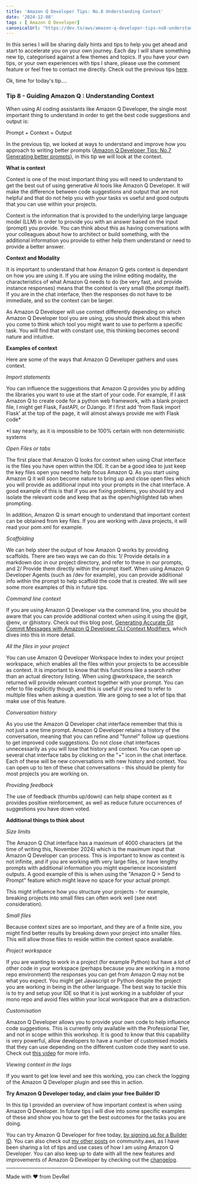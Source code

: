 ```yaml
---
title: 'Amazon Q Developer Tips: No.8 Understanding Context'
date: '2024-12-08'
tags : [ Amazon Q Developer]
canonicalUrl: "https://dev.to/aws/amazon-q-developer-tips-no8-understanding-context-2305"
---
```


In this series I will be sharing daily hints and tips to help you get ahead and start to accelerate you on your own journey. Each day I will share something new tip, categorised against a few themes and topics. If you have your own tips, or your own experiences with tips I share, please use the comment feature or feel free to contact me directly. Check out the previous tips [here](https://dev.to/aws/amazon-q-developer-tips-no7-generating-better-prompts-ag5).

Ok, time for today's tip....

### Tip 8 - Guiding Amazon Q : Understanding Context

When using AI coding assistants like Amazon Q Developer, the single most important thing to understand in order to get the best code suggestions and output is:

Prompt + Context = Output

In the previous tip, we looked at ways to understand and improve how you approach to writing better prompts ([Amazon Q Developer Tips: No.7 Generating better prompts](https://dev.to/aws/amazon-q-developer-tips-no7-generating-better-prompts-ag5)), in this tip we will look at the context.

**What is context**

Context is one of the most important thing you will need to understand to get the best out of using generative AI tools like Amazon Q Developer. It will make the difference between code suggestions and output that are not helpful and that do not help you with your tasks vs useful and good outputs that you can use within your projects.

Context is the information that is provided to the underlying large language model (LLM) in order to provide you with an answer based on the input (prompt) you provide. You can think about this as having conversations with your colleagues about how to architect or build something, with the additional information you provide to either help them understand or need to provide a better answer.

**Context and Modality**

It is important to understand that how Amazon Q gets context is dependant on how you are using it. If you are using the inline editing modality, the characteristics of what Amazon Q needs to do (be very fast, and provide instance responses) means that the context is very small (the prompt itself). If you are in the chat interface, then the responses do not have to be immediate, and so the context can be larger. 

As Amazon Q Developer will use context differently depending on which Amazon Q Developer tool you are using, you should think about this when you come to think which tool you might want to use to perform a specific task. You will find that with constant use, this thinking becomes second nature and intuitive.

**Examples of context**

Here are some of the ways that Amazon Q Developer gathers and uses context.

*Import statements*

You can influence the suggestions that Amazon Q provides you by adding the libraries you want to use at the start of your code. For example, if I ask Amazon Q to create code for a python web framework, with a blank project file, I might get Flask, FastAPI, or DJango. If I first add 'from flask import Flask' at the top of the page, it will almost always provide me with Flask code*

*I say nearly, as it is impossible to be 100% certain with non deterministic systems

*Open Files or tabs*

The first place that Amazon Q looks for context when using Chat interface is the files you have open within the IDE. It can be a good idea to just keep the key files open you need to help focus Amazon Q. As you start using Amazon Q it will soon become nature to bring up and close open files which you will provide as additional input into your prompts in the chat interface. A good example of this is that if you are fixing problems, you should try and isolate the relevant code and keep that as the open/highlighted tab when prompting.

In addition, Amazon Q is smart enough to understand that important context can be obtained from key files. If you are working with Java projects, it will read your pom.xml for example.

*Scaffolding*

We can help steer the output of how Amazon Q works by providing scaffolds. There are two ways we can do this: 1/ Provide details in a markdown doc in our project directory, and refer to these in our prompts, and 2/ Provide them directly within the prompt itself. When using Amazon Q Developer Agents (such as /dev for example), you can provide additional info within the prompt to help scaffold the code that is created. We will see some more examples of this in future tips.

*Command line context*

If you are using Amazon Q Developer via the command line, you should be aware that you can provide additional context when using it using the @git, @env, or @history. Check out this blog post, [Generating Accurate Git Commit Messages with Amazon Q Developer CLI Context Modifiers](https://aws.amazon.com/blogs/devops/generating-accurate-git-commit-messages-with-amazon-q-developer-cli-context-modifiers/), which dives into this in more detail.

*All the files in your project*

You can use Amazon Q Developer Workspace Index to index your project workspace, which enables all the files within your projects to be accessible as context. It is important to know that this functions like a search rather than an actual directory listing. When using @workspace, the search returned will provide relevant context together with your prompt. You can refer to file explicitly though, and this is useful if you need to refer to multiple files when asking a question. We are going to see a lot of tips that make use of this feature.

*Conversation history*
 
 As you use the Amazon Q Developer chat interface remember that this is not just a one time prompt. Amazon Q Developer retains a history of the conversation, meaning that you can refine and "funnel" follow up questions to get improved code suggestions. Do not close chat interfaces unnecessarily as you will lose that history and context. You can open up several chat interface tabs by clicking on the "+" icon in the chat interface. Each of these will be new conversations with new history and context. You can open up to ten of these chat conversations - this should be plenty for most projects you are working on.

*Providing feedback*

The use of feedback (thumbs up/down) can help shape context as it provides positive reinforcement, as well as reduce future occurrences of suggestions you have down voted.

**Additional things to think about**

*Size limits*

The Amazon Q Chat interface has a maximum of 4000 characters (at the time of writing this, November 2024) which is the maximum input that Amazon Q Developer can process. This is important to know as context is not infinite, and if you are working with very large files, or have lengthy prompts with additional information you might experience inconsistent outputs. A good example of this is when using the "Amazon Q > Send to Prompt" feature which might leave no space for your actual prompt.

This might influence how you structure your projects - for example, breaking projects into small files can often work well (see next consideration).

*Small files*

Because context sizes are so important, and they are of a finite size, you might find better results by breaking down your project into smaller files. This will allow those files to reside within the context space available.

*Project workspace*

If you are wanting to work in a project (for example Python) but have a lot of other code in your workspace (perhaps because you are working in a mono repo environment) the responses you can get from Amazon Q may not be what you expect. You might get Javascript or Python despite the project you are working in being in the other language. The best way to tackle this is to try and setup your IDE so that it is just working in a subfolder of your mono repo and avoid files within your local workspace that are a distraction.

*Customisation*

Amazon Q Developer allows you to provide your own code to help influence code suggestions. This is currently only available with the Professional Tier, and not in scope within this workshop. It is good to know that this capability is very powerful, allow developers to have a number of customised models that they can use depending on the different custom code they want to use. Check out [this video](https://www.youtube.com/watch?v=dsjXb4TvfPg) for more info.

*Viewing context in the logs*

If you want to get low level and see this working, you can check the logging of the Amazon Q Developer plugin and see this in action.

**Try Amazon Q Developer today, and claim your free Builder ID**

In this tip I provided an overview of how important context is when using Amazon Q Developer. In future tips I will dive into some specific examples of these and show you how to get the best outcomes for the tasks you are doing.


You can try Amazon Q Developer for free today, [by signing up for a Builder ID](https://community.aws/builderid?trk=34e0ecce-8101-42c4-840a-fe6170420294&sc_channel=el). You can also check out [my other posts](https://community.aws/@ricsueaws) on community.aws, as I have been sharing a lot of tips and use cases of how I am using Amazon Q Developer. You can also keep up to date with all the new features and improvements of Amazon Q Developer by checking out the [changelog](https://aws-oss.beachgeek.co.uk/40i).


---
Made with ♥ from DevRel
